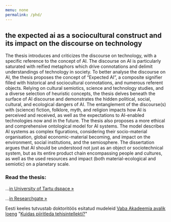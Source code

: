 ```yaml
---
menu: none
permalink: /phd/
---
```


## the expected ai as a sociocultural construct and its impact on the discourse on technology

The thesis introduces and criticizes the discourse on technology, with a specific reference to the concept of AI. The discourse on AI is particularly saturated with reified metaphors which drive connotations and delimit understandings of technology in society. To better analyse the discourse on AI, the thesis proposes the concept of “Expected AI”, a composite signifier filled with historical and sociocultural connotations, and numerous referent objects. Relying on cultural semiotics, science and technology studies, and a diverse selection of heuristic concepts, the thesis delves beneath the surface of AI discourse and demonstrates the hidden political, social, cultural, and ecological dangers of AI. The entanglement of the discourse(s) with (science) fiction, folklore, myth, and religion impacts how AI is perceived and received, as well as the expectations to AI-enabled technologies now and in the future. The thesis also proposes a more ethical and comprehensive ontological model for AI systems. The model describes AI systems as complex figurations, considering their socio-material organisation, global economic-material becoming, and impact on the environment, social institutions, and the semiosphere. The dissertation argues that AI should be understood not just as an object or sociotechnical system, but as its entire product chain encompassing people and cultures, as well as the used resources and impact (both material-ecological and semiotic) on a planetary scale.

### Read the thesis:

...[in University of Tartu dspace »](https://hdl.handle.net/10062/94238)

...[in Researchgate »](https://www.researchgate.net/publication/375828079_The_Expected_AI_as_a_sociocultural_construct_and_its_impact_on_the_discourse_on_technology)



Eesti keeles tutvustab doktoritöös esitatud mudeleid [Vaba Akadeemia avalik loeng](/loengusari-tehisintellektist/) "[Kuidas piiritleda tehisintellekti?](https://youtu.be/5q5OZBwaFk8)"